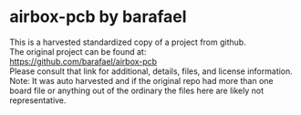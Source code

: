 
# airbox-pcb by barafael  
This is a harvested standardized copy of a project from github.  
The original project can be found at:  
https://github.com/barafael/airbox-pcb  
Please consult that link for additional, details, files, and license information.  
Note: It was auto harvested and if the original repo had more than one board file or anything out of the ordinary the files here are likely not representative.  
    